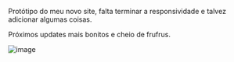 Protótipo do meu novo site, falta terminar a responsividade e talvez adicionar algumas coisas.

Próximos updates mais bonitos e cheio de frufrus.

![image](https://user-images.githubusercontent.com/38764283/112326740-8850a600-8c93-11eb-81d7-e0fc98d145e6.png)

